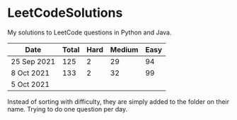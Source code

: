 # LeetCodeSolutions
My solutions to LeetCode questions in Python and Java.

| Date  | Total   | Hard   | Medium   | Easy   |
|---|---|---|---|---|
|  25 Sep 2021 | 125   | 2   | 29   | 94   |
| 8 Oct 2021  | 133  |  2 | 32  |  99 |
|  5 Oct 2021 |   |   |   |   |

Instead of sorting with difficulty, they are simply added to the folder on their name. 
Trying to do one question per day. 
